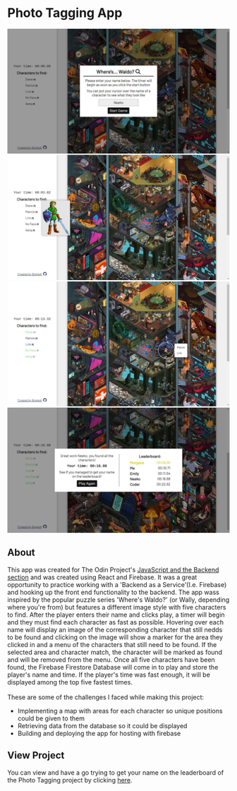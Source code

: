 # Photo Tagging App
![preview-img1](https://github.com/brajpatel/photo-tagging-app/blob/main/src/preview/preview-img1.jpg)
![preview-img2](https://github.com/brajpatel/photo-tagging-app/blob/main/src/preview/preview-img2.jpg)
![preview-img3](https://github.com/brajpatel/photo-tagging-app/blob/main/src/preview/preview-img3.jpg)
![preview-img4](https://github.com/brajpatel/photo-tagging-app/blob/main/src/preview/preview-img4.jpg)
## About
This app was created for The Odin Project's [JavaScript and the Backend section](https://www.theodinproject.com/paths/full-stack-javascript/courses/javascript#javascript-and-the-backend) and was created using React and Firebase. It was a great opportunity to practice working with a 'Backend as a Service'(I.e. Firebase) and hooking up the front end functionality to the backend. The app wass inspired by the popular puzzle series 'Where's Waldo?' (or Wally, depending where you're from) but features a different image style with five characters to find. After the player enters their name and clicks play, a timer will begin and they must find each character as fast as possible. Hovering over each name will display an image of the corresponding character that still nedds to be found and clicking on the image will show a marker for the area they clicked in and a menu of the characters that still need to be found. If the selected area and character match, the character will be marked as found and will be removed from the menu. Once all five characters have been found, the Firebase Firestore Database will come in to play and store the player's name and time. If the player's time was fast enough, it will be displayed among the top five fastest times.
<br/><br/>
These are some of the challenges I faced while making this project:
- Implementing a map with areas for each character so unique positions could be given to them
- Retrieving data from the database so it could be displayed
- Building and deploying the app for hosting with firebase
## View Project
You can view and have a go trying to get your name on the leaderboard of the Photo Tagging project by clicking [here](https://phototaggingapp-9587f.firebaseapp.com/).
